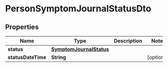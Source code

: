# PersonSymptomJournalStatusDto

## Properties
Name | Type | Description | Notes
------------ | ------------- | ------------- | -------------
**status** | [**SymptomJournalStatus**](SymptomJournalStatus.md) |  | 
**statusDateTime** | **String** |  |  [optional]
